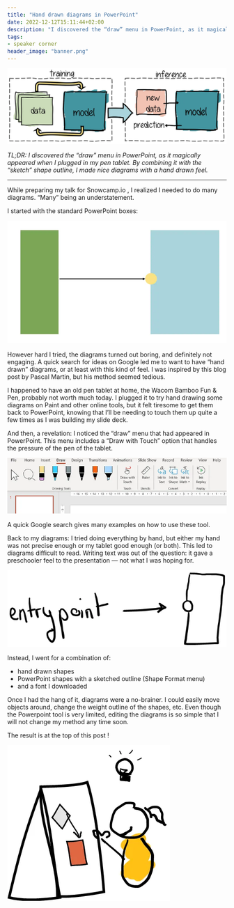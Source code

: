 ```yaml
---
title: "Hand drawn diagrams in PowerPoint"
date: 2022-12-12T15:11:44+02:00
description: "I discovered the “draw” menu in PowerPoint, as it magically appeared when I plugged in my pen tablet. By combining it with the “sketch” shape outline, I made nice diagrams with a hand drawn feel."
tags: 
- speaker corner
header_image: "banner.png"
---
```

![Hand drawn diagrams in PowerPoint](banner.png)

*TL;DR: I discovered the “draw” menu in PowerPoint, as it magically appeared when I plugged in my pen tablet. By combining it with the “sketch” shape outline, I made nice diagrams with a hand drawn feel.*

---

While preparing my talk for Snowcamp.io , I realized I needed to do many diagrams. “Many” being an understatement.

I started with the standard PowerPoint boxes:

![PowerPoint boxes](1.png)

However hard I tried, the diagrams turned out boring, and definitely not engaging. A quick search for ideas on Google led me to want to have “hand drawn” diagrams, or at least with this kind of feel. I was inspired by this blog post by Pascal Martin, but his method seemed tedious.

I happened to have an old pen tablet at home, the Wacom Bamboo Fun & Pen, probably not worth much today. I plugged it to try hand drawing some diagrams on Paint and other online tools, but it felt tiresome to get them back to PowerPoint, knowing that I’ll be needing to touch them up quite a few times as I was building my slide deck.

And then, a revelation: I noticed the “draw” menu that had appeared in PowerPoint. This menu includes a “Draw with Touch” option that handles the pressure of the pen of the tablet.

![PowerPoint menu](2.png)

A quick Google search gives many examples on how to use these tool.

Back to my diagrams: I tried doing everything by hand, but either my hand was not precise enough or my tablet good enough (or both). This led to diagrams difficult to read. Writing text was out of the question: it gave a preschooler feel to the presentation — not what I was hoping for.

![Handdrawn](3.png)

Instead, I went for a combination of:

- hand drawn shapes
- PowerPoint shapes with a sketched outline (Shape Format menu)
- and a font I downloaded

Once I had the hang of it, diagrams were a no-brainer. I could easily move objects around, change the weight outline of the shapes, etc. Even though the Powerpoint tool is very limited, editing the diagrams is so simple that I will not change my method any time soon.

The result is at the top of this post !

![Sketch](4.png)